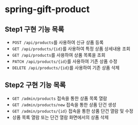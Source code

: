 # spring-gift-product

## Step1 구현 기능 목록
- `POST /api/products`를 사용하여 신규 상품 등록
- `GET /api/products/{id}`를 사용하여 특정 상품 상세내용 조회
- `GET /api/products`를 사용하여 상품 목록을 조회
- `PATCH /api/products/{id}`를 사용하여 기존 상품 수정
- `DELETE /api/products/{id}`를 사용하여 기존 상품 삭제

## Step2 구현 기능 목록
- `GET /admin/products` 접속을 통한 상품 목록 열람
- `GET /admin/products/new` 접속을 통한 상품 단건 생성
- `GET /admin/products/{id}` 접속을 통한 상품 단건 열람 및 수정
- 상품 목록 열람 또는 단건 열람 화면에서의 상품 삭제